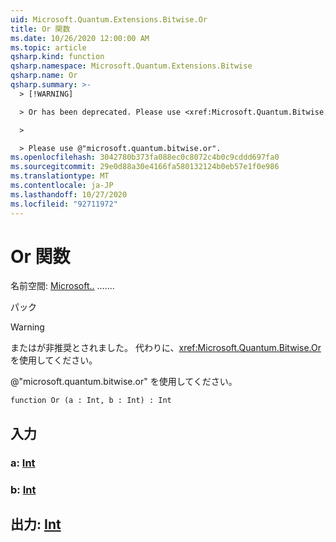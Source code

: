 ```yaml
---
uid: Microsoft.Quantum.Extensions.Bitwise.Or
title: Or 関数
ms.date: 10/26/2020 12:00:00 AM
ms.topic: article
qsharp.kind: function
qsharp.namespace: Microsoft.Quantum.Extensions.Bitwise
qsharp.name: Or
qsharp.summary: >-
  > [!WARNING]

  > Or has been deprecated. Please use <xref:Microsoft.Quantum.Bitwise.Or> instead.

  >

  > Please use @"microsoft.quantum.bitwise.or".
ms.openlocfilehash: 3042780b373fa088ec0c8072c4b0c9cddd697fa0
ms.sourcegitcommit: 29e0d88a30e4166fa580132124b0eb57e1f0e986
ms.translationtype: MT
ms.contentlocale: ja-JP
ms.lasthandoff: 10/27/2020
ms.locfileid: "92711972"
---
```

# <a name="or-function"></a>Or 関数

名前空間: [Microsoft..](xref:Microsoft.Quantum.Extensions.Bitwise) .......

パック [](https://nuget.org/packages/)


> [!WARNING]
> またはが非推奨とされました。 代わりに、<xref:Microsoft.Quantum.Bitwise.Or> を使用してください。
>
> @"microsoft.quantum.bitwise.or" を使用してください。



```qsharp
function Or (a : Int, b : Int) : Int
```


## <a name="input"></a>入力

### <a name="a--int"></a>a: [Int](xref:microsoft.quantum.lang-ref.int)




### <a name="b--int"></a>b: [Int](xref:microsoft.quantum.lang-ref.int)





## <a name="output--int"></a>出力: [Int](xref:microsoft.quantum.lang-ref.int)

